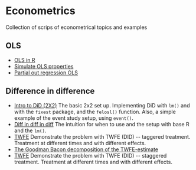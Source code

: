 # Econometrics

Collection of scrips of econometrical topics and examples 

## OLS
- [OLS in R](https://github.com/eal024/Econometrics/blob/master/ols.R)
- [Simulate OLS properties](https://github.com/eal024/Econometrics/blob/master/ols_properties.R)
- [Partial out regression OLS](https://github.com/eal024/Econometrics/blob/master/ols_partial_out_regressors.R)

## Difference in difference 
- [Intro to DiD (2X2)](https://github.com/eal024/Econometrics/blob/master/intro_did.R) The basic 2x2 set up. Implementing DiD with `lm()` and with the `fixest` package, and the `felosl()` function. Also, a simple example of the event study setup, using `event()`.
- [Diff in diff in diff]() The intuition for when to use and the setup with base R and the `lm()`.
- [TWFE](https://github.com/eal024/Econometrics/blob/master/twfe.R)  Demonstrate the problem with TWFE (DID) -- taggered treatment. Treatment at different times and with different effects. 
- [The Goodman Bacon decomposition of the TWFE-estimate](https://github.com/eal024/Econometrics/blob/master/goodmanbacon_decomposition.R)
- [TWFE](https://github.com/eal024/Econometrics/blob/master/twfe.R)  Demonstrate the problem with TWFE (DID) -- staggered treatment. Treatment at different times and with different effects. 
